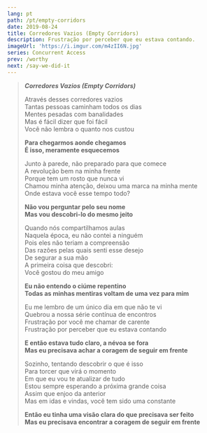 ```yaml
---
lang: pt
path: /pt/empty-corridors
date: 2019-08-24
title: Corredores Vazios (Empty Corridors)
description: Frustração por perceber que eu estava contando.
imageUrl: 'https://i.imgur.com/m4zII6N.jpg'
series: Concurrent Access
prev: /worthy
next: /say-we-did-it
---
```


> **_Corredores Vazios (Empty Corridors)_**
>
> Através desses corredores vazios \
> Tantas pessoas caminham todos os dias \
> Mentes pesadas com banalidades \
> Mas é fácil dizer que foi fácil \
> Você não lembra o quanto nos custou
>
> **Para chegarmos aonde chegamos \
> É isso, meramente esquecemos**
>
> Junto à parede, não preparado para que comece \
> A revolução bem na minha frente \
> Porque tem um rosto que nunca vi \
> Chamou minha atenção, deixou uma marca na minha mente \
> Onde estava você esse tempo todo?
>
> **Não vou perguntar pelo seu nome \
> Mas vou descobri-lo do mesmo jeito**
>
> Quando nós compartilhamos aulas \
> Naquela época, eu não contei a ninguém \
> Pois eles não teriam a compreensão \
> Das razões pelas quais senti esse desejo \
> De segurar a sua mão \
> A primeira coisa que descobri: \
> Você gostou do meu amigo
>
> **Eu não entendo o ciúme repentino \
> Todas as minhas mentiras voltam de uma vez para mim**
>
> Eu me lembro de um único dia em que não te vi \
> Quebrou a nossa série contínua de encontros \
> Frustração por você me chamar de carente \
> Frustração por perceber que eu estava contando
>
> **E então estava tudo claro, a névoa se fora \
> Mas eu precisava achar a coragem de seguir em frente**
>
> Sozinho, tentando descobrir o que é isso \
> Para torcer que virá o momento \
> Em que eu vou te atualizar de tudo \
> Estou sempre esperando a próxima grande coisa \
> Assim que enjoo da anterior \
> Mas em idas e vindas, você tem sido uma constante
>
> **Então eu tinha uma visão clara do que precisava ser feito \
> Mas eu precisava encontrar a coragem de seguir em frente**
